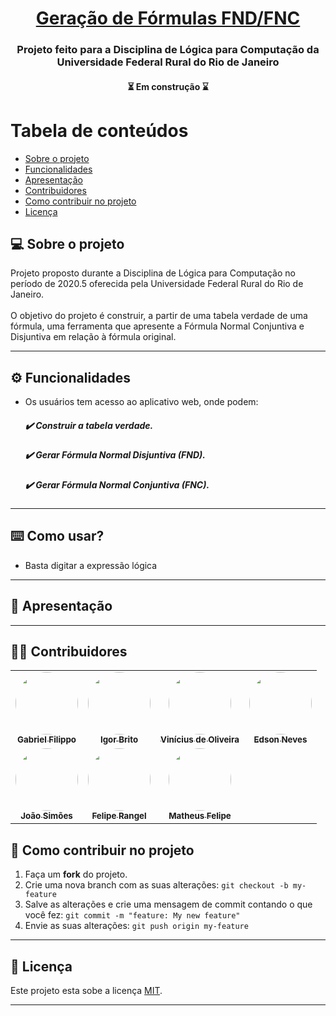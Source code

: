 <h1 align="center">
     <a href="#" > Geração de Fórmulas FND/FNC </a>
</h1>
<h3 align="center">
    Projeto feito para a Disciplina de Lógica para Computação da Universidade Federal Rural do Rio de Janeiro
</h3>

<h4 align="center"> 
	⏳  Em construção ⌛️
</h4>

Tabela de conteúdos
=================
<!--ts-->
   * [Sobre o projeto](#-sobre-o-projeto)
   * [Funcionalidades](#-funcionalidades)
   * [Apresentação](#-apresentação)
   * [Contribuidores](#-contribuidores)
   * [Como contribuir no projeto](#-como-contribuir-no-projeto)
   * [Licença](#user-content--licença)
<!--te-->


## 💻 Sobre o projeto

Projeto proposto durante a Disciplina de Lógica para Computação no período de 2020.5 oferecida pela Universidade Federal Rural do Rio de Janeiro. <br><br>O objetivo do projeto é construir, a partir de uma tabela verdade de uma fórmula, uma ferramenta que apresente a Fórmula Normal Conjuntiva e Disjuntiva em relação à fórmula original.

---

## ⚙️ Funcionalidades

- Os usuários tem acesso ao aplicativo web, onde podem:
   <h5>✔️ Construir a tabela verdade.</h5>
   <h5>✔️  Gerar Fórmula Normal Disjuntiva (FND).</h5>
   <h5>✔️ Gerar Fórmula Normal Conjuntiva (FNC).</h5>

---

## ⌨️ Como usar?
- Basta digitar a expressão lógica

---

## 🎥 Apresentação

---  

## 👨‍💻 Contribuidores

<table>
  <tr>
    <td align="center"><a href="https://github.com/Filippo43"><img style="border-radius: 50%;" src="https://avatars3.githubusercontent.com/u/19348989?s=400&u=8d154a906056aec4ebede087e49bd82380e78778&v=4" width="100px;" alt=""/><br /><sub><b>Gabriel Filippo</b></sub></a><br /></td>
    <td align="center"><a href="https://github.com/Igorbrito77"><img style="border-radius: 50%;" src="https://avatars1.githubusercontent.com/u/20285772?s=400&u=6559423386add50af6a61c5c8e4ac25e0a8ff8e1&v=4" width="100px;" alt=""/><br /><sub><b>Igor Brito</b></sub></a><br /></td>
    <td align="center"><a href="https://github.com/oliveiraviniciuss"><img style="border-radius: 50%;" src="https://avatars2.githubusercontent.com/u/42152790?s=400&u=5fc8a6a89bfd02510b4528b5af7022d157d0f3f0&v=4" width="100px;" alt=""/><br /><sub><b>Vinícius de Oliveira</b></sub></a><br /></td>
    <td align="center"><a href="https://github.com/edds018"><img style="border-radius: 50%;" src="https://avatars0.githubusercontent.com/u/20283003?s=400&u=24d9b354295b193681be1bcad171885858e43394&v=4" width="100px;" alt=""/><br /><sub><b>Edson Neves</b></sub></a><br /></td>   
  </tr>
  <tr>
    <td align="center"><a href="https://github.com/joaogs"><img style="border-radius: 50%;" src="https://avatars1.githubusercontent.com/u/25991168?s=400&u=917e61883c731388d423c3ab94b5256260d7a50d&v=4" width="100px;" alt=""/><br /><sub><b>João Simões</b></sub></a><br /></td>
    <td align="center"><a href="https://github.com/EoqLp"><img style="border-radius: 50%;" src="https://avatars2.githubusercontent.com/u/23413851?s=400&u=09cb131da4653d6e58a6885a99d1b239e84b8b3e&v=4" width="100px;" alt=""/><br /><sub><b>Felipe Rangel</b></sub></a><br /></td>
    <td align="center"><a href="https://github.com/Felcks"><img style="border-radius: 50%;" src="https://avatars0.githubusercontent.com/u/5620769?s=400&u=6e49ebf68e64115b6296912ab27a591b7b0a379e&v=4" width="100px;" alt=""/><br /><sub><b>Matheus Felipe</b></sub></a><br /></td>
    <td align="center"></td>   
  </tr>
</table>

## 💪 Como contribuir no projeto

1. Faça um **fork** do projeto.
2. Crie uma nova branch com as suas alterações: `git checkout -b my-feature`
3. Salve as alterações e crie uma mensagem de commit contando o que você fez: `git commit -m "feature: My new feature"`
4. Envie as suas alterações: `git push origin my-feature`

---

## 📝 Licença

Este projeto esta sobe a licença [MIT](./LICENSE).

---
